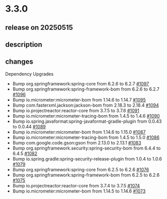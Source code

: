 # 3.3.0

## release on 20250515
## description
## changes
Dependency Upgrades

* Bump org.springframework:spring-core from 6.2.6 to 6.2.7 <a href="https://github.com/spring-projects/spring-ldap/pull/1097" data-hovercard-type="pull_request" data-hovercard-url="/spring-projects/spring-ldap/pull/1097/hovercard">#1097</a>
* Bump org.springframework:spring-framework-bom from 6.2.6 to 6.2.7 <a href="https://github.com/spring-projects/spring-ldap/pull/1096" data-hovercard-type="pull_request" data-hovercard-url="/spring-projects/spring-ldap/pull/1096/hovercard">#1096</a>
* Bump io.micrometer:micrometer-bom from 1.14.6 to 1.14.7 <a href="https://github.com/spring-projects/spring-ldap/pull/1095" data-hovercard-type="pull_request" data-hovercard-url="/spring-projects/spring-ldap/pull/1095/hovercard">#1095</a>
* Bump com.fasterxml.jackson:jackson-bom from 2.18.3 to 2.18.4 <a href="https://github.com/spring-projects/spring-ldap/pull/1094" data-hovercard-type="pull_request" data-hovercard-url="/spring-projects/spring-ldap/pull/1094/hovercard">#1094</a>
* Bump io.projectreactor:reactor-core from 3.7.5 to 3.7.6 <a href="https://github.com/spring-projects/spring-ldap/pull/1091" data-hovercard-type="pull_request" data-hovercard-url="/spring-projects/spring-ldap/pull/1091/hovercard">#1091</a>
* Bump io.micrometer:micrometer-tracing-bom from 1.4.5 to 1.4.6 <a href="https://github.com/spring-projects/spring-ldap/pull/1090" data-hovercard-type="pull_request" data-hovercard-url="/spring-projects/spring-ldap/pull/1090/hovercard">#1090</a>
* Bump io.spring.javaformat:spring-javaformat-gradle-plugin from 0.0.43 to 0.0.44 <a href="https://github.com/spring-projects/spring-ldap/pull/1089" data-hovercard-type="pull_request" data-hovercard-url="/spring-projects/spring-ldap/pull/1089/hovercard">#1089</a>
* Bump io.micrometer:micrometer-bom from 1.14.6 to 1.15.0 <a href="https://github.com/spring-projects/spring-ldap/pull/1087" data-hovercard-type="pull_request" data-hovercard-url="/spring-projects/spring-ldap/pull/1087/hovercard">#1087</a>
* Bump io.micrometer:micrometer-tracing-bom from 1.4.5 to 1.5.0 <a href="https://github.com/spring-projects/spring-ldap/pull/1086" data-hovercard-type="pull_request" data-hovercard-url="/spring-projects/spring-ldap/pull/1086/hovercard">#1086</a>
* Bump com.google.code.gson:gson from 2.13.0 to 2.13.1 <a href="https://github.com/spring-projects/spring-ldap/pull/1083" data-hovercard-type="pull_request" data-hovercard-url="/spring-projects/spring-ldap/pull/1083/hovercard">#1083</a>
* Bump org.springframework.security:spring-security-bom from 6.4.4 to 6.4.5 <a href="https://github.com/spring-projects/spring-ldap/pull/1082" data-hovercard-type="pull_request" data-hovercard-url="/spring-projects/spring-ldap/pull/1082/hovercard">#1082</a>
* Bump io.spring.gradle:spring-security-release-plugin from 1.0.4 to 1.0.6 <a href="https://github.com/spring-projects/spring-ldap/pull/1079" data-hovercard-type="pull_request" data-hovercard-url="/spring-projects/spring-ldap/pull/1079/hovercard">#1079</a>
* Bump org.springframework:spring-core from 6.2.5 to 6.2.6 <a href="https://github.com/spring-projects/spring-ldap/pull/1076" data-hovercard-type="pull_request" data-hovercard-url="/spring-projects/spring-ldap/pull/1076/hovercard">#1076</a>
* Bump org.springframework:spring-framework-bom from 6.2.5 to 6.2.6 <a href="https://github.com/spring-projects/spring-ldap/pull/1075" data-hovercard-type="pull_request" data-hovercard-url="/spring-projects/spring-ldap/pull/1075/hovercard">#1075</a>
* Bump io.projectreactor:reactor-core from 3.7.4 to 3.7.5 <a href="https://github.com/spring-projects/spring-ldap/pull/1074" data-hovercard-type="pull_request" data-hovercard-url="/spring-projects/spring-ldap/pull/1074/hovercard">#1074</a>
* Bump io.micrometer:micrometer-bom from 1.14.5 to 1.14.6 <a href="https://github.com/spring-projects/spring-ldap/pull/1073" data-hovercard-type="pull_request" data-hovercard-url="/spring-projects/spring-ldap/pull/1073/hovercard">#1073</a>

